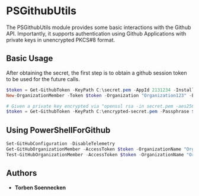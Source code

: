 # PSGithubUtils

The PSGithubUtils module provides some basic interactions with the Github API. Importantly, it supports authentication using Github Applications with private keys in unencrypted PKCS#8 format.

## Basic Usage

After obtaining the secret, the first step is to obtain a github session token to be used for the future calls.

```powershell
$token = Get-GithubToken -KeyPath C:\secret.pem -AppId 2131234 -InstallationId 5342523356
New-OrganizationMember -Token $token -Organization "Organization123" -Email "asdasd@test.de"
```

```powershell
# Given a private key encrypted via "openssl rsa -in secret.pem -aes256 -out encrypted-secret.pem"
$token = Get-GithubToken -KeyPath C:\encrypted-secret.pem -Passphrase $passphrase -AppId 2131234 -InstallationId 5342523356
```

## Using PowerShellForGithub

```powershell
Set-GitHubConfiguration -DisableTelemetry
Get-GitHubOrganizationMember -AccessToken $token -OrganizationName "Organization123"
Test-GitHubOrganizationMember -AccessToken $token -OrganizationName "Organization123" -UserName "User123"
```

## Authors

- **Torben Soennecken**
